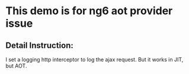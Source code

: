 # This demo is for ng6 aot provider issue


## Detail Instruction:
I set a logging http interceptor to log the ajax request.
But it works in JIT, but AOT.
